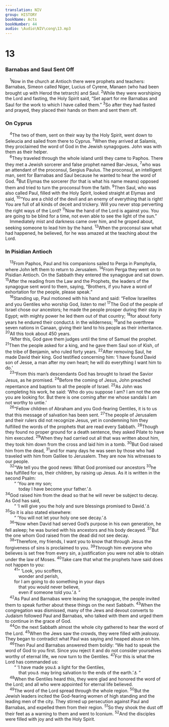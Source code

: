 ```yaml
---
translation: NIV
group: HISTORY
bookName: Acts 
bookNumber: 44
audio: \Audio\NIV\cong\13.mp3
---
```


<div class="title"><h1>13</h1><h3>Barnabas and Saul Sent Off </h3></div>
<span class="verse cong_13_1"> <sup>1</sup>Now in the church at Antioch there were prophets and teachers: Barnabas, Simeon called Niger, Lucius of Cyrene, Manaen (who had been brought up with Herod the tetrarch) and Saul. </span>
<span class="verse cong_13_2"><sup>2</sup>While they were worshiping the Lord and fasting, the Holy Spirit said, “Set apart for me Barnabas and Saul for the work to which I have called them.” </span>
<span class="verse cong_13_3"><sup>3</sup>So after they had fasted and prayed, they placed their hands on them and sent them off. <br/></span>
<div class="title"><h3>On Cyprus </h3></div>
<span class="verse cong_13_4"> <sup>4</sup>The two of them, sent on their way by the Holy Spirit, went down to Seleucia and sailed from there to Cyprus. </span>
<span class="verse cong_13_5"><sup>5</sup>When they arrived at Salamis, they proclaimed the word of God in the Jewish synagogues. John was with them as their helper. <br/></span>
<span class="verse cong_13_6"> <sup>6</sup>They traveled through the whole island until they came to Paphos. There they met a Jewish sorcerer and false prophet named Bar-Jesus, </span>
<span class="verse cong_13_7"><sup>7</sup>who was an attendant of the proconsul, Sergius Paulus. The proconsul, an intelligent man, sent for Barnabas and Saul because he wanted to hear the word of God. </span>
<span class="verse cong_13_8"><sup>8</sup>But Elymas the sorcerer (for that is what his name means) opposed them and tried to turn the proconsul from the faith. </span>
<span class="verse cong_13_9"><sup>9</sup>Then Saul, who was also called Paul, filled with the Holy Spirit, looked straight at Elymas and said, </span>
<span class="verse cong_13_10"><sup>10</sup>“You are a child of the devil and an enemy of everything that is right! You are full of all kinds of deceit and trickery. Will you never stop perverting the right ways of the Lord? </span>
<span class="verse cong_13_11"><sup>11</sup>Now the hand of the Lord is against you. You are going to be blind for a time, not even able to see the light of the sun.” <br/> Immediately mist and darkness came over him, and he groped about, seeking someone to lead him by the hand. </span>
<span class="verse cong_13_12"><sup>12</sup>When the proconsul saw what had happened, he believed, for he was amazed at the teaching about the Lord. <br/></span>
<div class="title"><h3>In Pisidian Antioch </h3></div>
<span class="verse cong_13_13"> <sup>13</sup>From Paphos, Paul and his companions sailed to Perga in Pamphylia, where John left them to return to Jerusalem. </span>
<span class="verse cong_13_14"><sup>14</sup>From Perga they went on to Pisidian Antioch. On the Sabbath they entered the synagogue and sat down. </span>
<span class="verse cong_13_15"><sup>15</sup>After the reading from the Law and the Prophets, the leaders of the synagogue sent word to them, saying, “Brothers, if you have a word of exhortation for the people, please speak.” <br/></span>
<span class="verse cong_13_16"> <sup>16</sup>Standing up, Paul motioned with his hand and said: “Fellow Israelites and you Gentiles who worship God, listen to me! </span>
<span class="verse cong_13_17"><sup>17</sup>The God of the people of Israel chose our ancestors; he made the people prosper during their stay in Egypt; with mighty power he led them out of that country; </span>
<span class="verse cong_13_18"><sup>18</sup>for about forty years he endured their conduct<a data-toggle="tooltip" data-placement="bottom" title="Some manuscripts he cared for them">⚓</a> in the wilderness; </span>
<span class="verse cong_13_19"><sup>19</sup>and he overthrew seven nations in Canaan, giving their land to his people as their inheritance. </span>
<span class="verse cong_13_20"><sup>20</sup>All this took about 450 years. <br/> “After this, God gave them judges until the time of Samuel the prophet. </span>
<span class="verse cong_13_21"><sup>21</sup>Then the people asked for a king, and he gave them Saul son of Kish, of the tribe of Benjamin, who ruled forty years. </span>
<span class="verse cong_13_22"><sup>22</sup>After removing Saul, he made David their king. God testified concerning him: ‘I have found David son of Jesse, a man after my own heart; he will do everything I want him to do.’ <br/></span>
<span class="verse cong_13_23"> <sup>23</sup>“From this man’s descendants God has brought to Israel the Savior Jesus, as he promised. </span>
<span class="verse cong_13_24"><sup>24</sup>Before the coming of Jesus, John preached repentance and baptism to all the people of Israel. </span>
<span class="verse cong_13_25"><sup>25</sup>As John was completing his work, he said: ‘Who do you suppose I am? I am not the one you are looking for. But there is one coming after me whose sandals I am not worthy to untie.’ <br/></span>
<span class="verse cong_13_26"> <sup>26</sup>“Fellow children of Abraham and you God-fearing Gentiles, it is to us that this message of salvation has been sent. </span>
<span class="verse cong_13_27"><sup>27</sup>The people of Jerusalem and their rulers did not recognize Jesus, yet in condemning him they fulfilled the words of the prophets that are read every Sabbath. </span>
<span class="verse cong_13_28"><sup>28</sup>Though they found no proper ground for a death sentence, they asked Pilate to have him executed. </span>
<span class="verse cong_13_29"><sup>29</sup>When they had carried out all that was written about him, they took him down from the cross and laid him in a tomb. </span>
<span class="verse cong_13_30"><sup>30</sup>But God raised him from the dead, </span>
<span class="verse cong_13_31"><sup>31</sup>and for many days he was seen by those who had traveled with him from Galilee to Jerusalem. They are now his witnesses to our people. <br/></span>
<span class="verse cong_13_32"> <sup>32</sup>“We tell you the good news: What God promised our ancestors </span>
<span class="verse cong_13_33"><sup>33</sup>he has fulfilled for us, their children, by raising up Jesus. As it is written in the second Psalm: <br/>  “ ‘You are my son; <br/>   today I have become your father.’<a data-toggle="tooltip" data-placement="bottom" title="Psalm 2:7">⚓</a><br/></span>
<span class="verse cong_13_34"><sup>34</sup>God raised him from the dead so that he will never be subject to decay. As God has said, <br/>  “ ‘I will give you the holy and sure blessings promised to David.’<a data-toggle="tooltip" data-placement="bottom" title="Isaiah 55:3">⚓</a><br/></span>
<span class="verse cong_13_35"><sup>35</sup>So it is also stated elsewhere: <br/>  “ ‘You will not let your holy one see decay.’<a data-toggle="tooltip" data-placement="bottom" title="Psalm 16:10 (see Septuagint)">⚓</a><br/></span>
<span class="verse cong_13_36"> <sup>36</sup>“Now when David had served God’s purpose in his own generation, he fell asleep; he was buried with his ancestors and his body decayed. </span>
<span class="verse cong_13_37"><sup>37</sup>But the one whom God raised from the dead did not see decay. <br/></span>
<span class="verse cong_13_38"> <sup>38</sup>“Therefore, my friends, I want you to know that through Jesus the forgiveness of sins is proclaimed to you. </span>
<span class="verse cong_13_39"><sup>39</sup>Through him everyone who believes is set free from every sin, a justification you were not able to obtain under the law of Moses. </span>
<span class="verse cong_13_40"><sup>40</sup>Take care that what the prophets have said does not happen to you: <br/></span>
<span class="verse cong_13_41">  <sup>41</sup>“ ‘Look, you scoffers, <br/>   wonder and perish, <br/>  for I am going to do something in your days <br/>   that you would never believe, <br/>   even if someone told you.’<a data-toggle="tooltip" data-placement="bottom" title="Hab. 1:5">⚓</a> ” <br/></span>
<span class="verse cong_13_42"> <sup>42</sup>As Paul and Barnabas were leaving the synagogue, the people invited them to speak further about these things on the next Sabbath. </span>
<span class="verse cong_13_43"><sup>43</sup>When the congregation was dismissed, many of the Jews and devout converts to Judaism followed Paul and Barnabas, who talked with them and urged them to continue in the grace of God. <br/></span>
<span class="verse cong_13_44"> <sup>44</sup>On the next Sabbath almost the whole city gathered to hear the word of the Lord. </span>
<span class="verse cong_13_45"><sup>45</sup>When the Jews saw the crowds, they were filled with jealousy. They began to contradict what Paul was saying and heaped abuse on him. <br/></span>
<span class="verse cong_13_46"> <sup>46</sup>Then Paul and Barnabas answered them boldly: “We had to speak the word of God to you first. Since you reject it and do not consider yourselves worthy of eternal life, we now turn to the Gentiles. </span>
<span class="verse cong_13_47"><sup>47</sup>For this is what the Lord has commanded us: <br/>  “ ‘I have made you<a data-toggle="tooltip" data-placement="bottom" title="The Greek is singular.">⚓</a> a light for the Gentiles, <br/>   that you<a data-toggle="tooltip" data-placement="bottom" title="The Greek is singular.">⚓</a> may bring salvation to the ends of the earth.’<a data-toggle="tooltip" data-placement="bottom" title="Isaiah 49:6">⚓</a> ” <br/></span>
<span class="verse cong_13_48"> <sup>48</sup>When the Gentiles heard this, they were glad and honored the word of the Lord; and all who were appointed for eternal life believed. <br/></span>
<span class="verse cong_13_49"> <sup>49</sup>The word of the Lord spread through the whole region. </span>
<span class="verse cong_13_50"><sup>50</sup>But the Jewish leaders incited the God-fearing women of high standing and the leading men of the city. They stirred up persecution against Paul and Barnabas, and expelled them from their region. </span>
<span class="verse cong_13_51"><sup>51</sup>So they shook the dust off their feet as a warning to them and went to Iconium. </span>
<span class="verse cong_13_52"><sup>52</sup>And the disciples were filled with joy and with the Holy Spirit. <br/></span>

